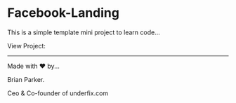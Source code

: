 # Facebook-Landing
This is a simple template mini project to learn code...



View Project:


------------------------------------------------------------------------------------------------------------------------------------------









Made with ❤ by...

Brian Parker.

Ceo & Co-founder of underfix.com
